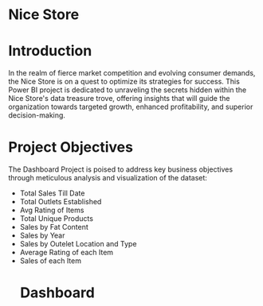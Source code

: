 # Nice Store
# Introduction
In the realm of fierce market competition and evolving consumer demands, the Nice Store is on a quest to optimize its strategies for success. This Power BI project is dedicated to unraveling the secrets hidden within the Nice Store's data treasure trove, offering insights that will guide the organization towards targeted growth, enhanced profitability, and superior decision-making.
# Project Objectives
The Dashboard Project is poised to address key business objectives through meticulous analysis and visualization of the dataset:
- Total Sales Till Date
- Total Outlets Established
- Avg Rating of Items
- Total Unique Products
- Sales by Fat Content
- Sales by Year
- Sales by Outelet Location and Type
- Average Rating of each Item
- Sales of each Item
  # Dashboard
  
